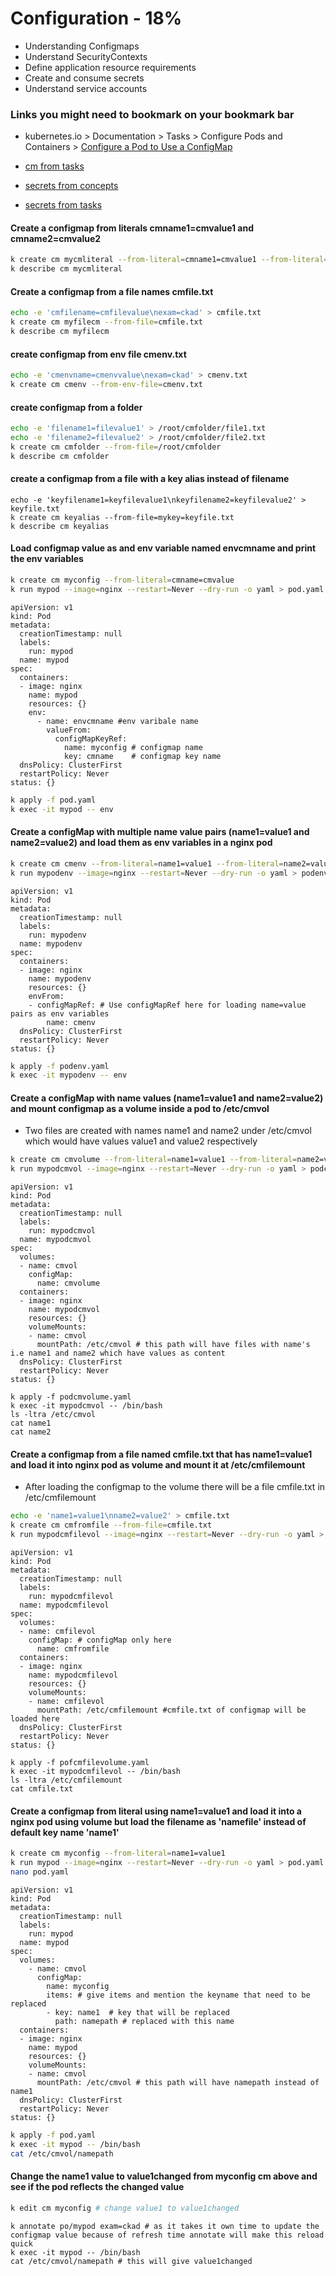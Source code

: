 # Configuration - 18%

* Understanding Configmaps
* Understand SecurityContexts
* Define application resource requirements
* Create and consume secrets
* Understand service accounts

### Links you might need to bookmark on your bookmark bar 

* kubernetes.io > Documentation > Tasks > Configure Pods and Containers > [Configure a Pod to Use a ConfigMap](https://kubernetes.io/docs/tasks/configure-pod-container/configure-pod-configmap/)

* [cm from tasks](https://kubernetes.io/docs/tasks/configure-pod-container/configure-pod-configmap/#use-configmap-defined-environment-variables-in-pod-commands)
* [secrets from concepts](https://kubernetes.io/docs/concepts/configuration/secret/#creating-your-own-secrets)
* [secrets from tasks](https://kubernetes.io/docs/tasks/inject-data-application/distribute-credentials-secure/#create-a-secret)



#### Create a configmap from literals cmname1=cmvalue1 and cmname2=cmvalue2
```bash
k create cm mycmliteral --from-literal=cmname1=cmvalue1 --from-literal=cmname2=cmvalue2
k describe cm mycmliteral
```
#### Create a configmap from a file names cmfile.txt
```bash
echo -e 'cmfilename=cmfilevalue\nexam=ckad' > cmfile.txt
k create cm myfilecm --from-file=cmfile.txt
k describe cm myfilecm
```
#### create configmap from env file cmenv.txt
```bash
echo -e 'cmenvname=cmenvvalue\nexam=ckad' > cmenv.txt
k create cm cmenv --from-env-file=cmenv.txt 
```
#### create configmap from a folder
```bash
echo -e 'filename1=filevalue1' > /root/cmfolder/file1.txt
echo -e 'filename2=filevalue2' > /root/cmfolder/file2.txt
k create cm cmfolder --from-file=/root/cmfolder
k describe cm cmfolder
```
#### create a configmap from a file with a key alias instead of filename 
```
echo -e 'keyfilename1=keyfilevalue1\nkeyfilename2=keyfilevalue2' > keyfile.txt 
k create cm keyalias --from-file=mykey=keyfile.txt
k describe cm keyalias
```
#### Load configmap value as and env variable named envcmname and print the env variables  
```bash
k create cm myconfig --from-literal=cmname=cmvalue
k run mypod --image=nginx --restart=Never --dry-run -o yaml > pod.yaml
```
```
apiVersion: v1
kind: Pod
metadata:
  creationTimestamp: null
  labels:
    run: mypod
  name: mypod
spec:
  containers:
  - image: nginx
    name: mypod
    resources: {}
    env:
      - name: envcmname #env varibale name 
        valueFrom:
          configMapKeyRef:
            name: myconfig # configmap name
            key: cmname    # configmap key name
  dnsPolicy: ClusterFirst
  restartPolicy: Never
status: {}
```
```bash
k apply -f pod.yaml  
k exec -it mypod -- env
```
#### Create a configMap with multiple name value pairs (name1=value1 and name2=value2) and load them as env variables in a nginx pod
```bash
k create cm cmenv --from-literal=name1=value1 --from-literal=name2=value2
k run mypodenv --image=nginx --restart=Never --dry-run -o yaml > podenv.yaml
```
```
apiVersion: v1
kind: Pod
metadata:
  creationTimestamp: null
  labels:
    run: mypodenv
  name: mypodenv
spec:
  containers:
  - image: nginx
    name: mypodenv
    resources: {}
    envFrom:
    - configMapRef: # Use configMapRef here for loading name=value pairs as env variables
        name: cmenv
  dnsPolicy: ClusterFirst
  restartPolicy: Never
status: {}
```
```bash
k apply -f podenv.yaml
k exec -it mypodenv -- env
```
#### Create a configMap with name values (name1=value1 and name2=value2) and mount configmap as a volume inside a pod to /etc/cmvol
* Two files are created with names name1 and name2 under /etc/cmvol which would have values value1 and value2 respectively 

```bash 
k create cm cmvolume --from-literal=name1=value1 --from-literal=name2=value2
k run mypodcmvol --image=nginx --restart=Never --dry-run -o yaml > podcmvolume.yaml
```
```
apiVersion: v1
kind: Pod
metadata:
  creationTimestamp: null
  labels:
    run: mypodcmvol
  name: mypodcmvol
spec:
  volumes:
  - name: cmvol
    configMap:
      name: cmvolume
  containers:
  - image: nginx
    name: mypodcmvol
    resources: {}
    volumeMounts:
    - name: cmvol
      mountPath: /etc/cmvol # this path will have files with name's i.e name1 and name2 which have values as content
  dnsPolicy: ClusterFirst
  restartPolicy: Never
status: {}                     
```
```
k apply -f podcmvolume.yaml
k exec -it mypodcmvol -- /bin/bash 
ls -ltra /etc/cmvol
cat name1
cat name2
```
#### Create a configmap from a file named cmfile.txt that has name1=value1 and load it into nginx pod as volume and mount it at /etc/cmfilemount
* After loading the configmap to the volume there will be a file cmfile.txt in /etc/cmfilemount 

```bash 
echo -e 'name1=value1\nname2=value2' > cmfile.txt
k create cm cmfromfile --from-file=cmfile.txt
k run mypodcmfilevol --image=nginx --restart=Never --dry-run -o yaml > podcmfilevolume.yaml
```
```
apiVersion: v1
kind: Pod
metadata:
  creationTimestamp: null
  labels:
    run: mypodcmfilevol
  name: mypodcmfilevol
spec:
  volumes:
  - name: cmfilevol
    configMap: # configMap only here 
      name: cmfromfile
  containers:
  - image: nginx
    name: mypodcmfilevol
    resources: {}
    volumeMounts:
    - name: cmfilevol
      mountPath: /etc/cmfilemount #cmfile.txt of configmap will be loaded here 
  dnsPolicy: ClusterFirst
  restartPolicy: Never
status: {}
```
```
k apply -f pofcmfilevolume.yaml 
k exec -it mypodcmfilevol -- /bin/bash 
ls -ltra /etc/cmfilemount
cat cmfile.txt 
```
#### Create a configmap from literal using name1=value1 and load it into a nginx pod using volume but load the filename as 'namefile' instead of default key name 'name1'
```bash
k create cm myconfig --from-literal=name1=value1 
k run mypod --image=nginx --restart=Never --dry-run -o yaml > pod.yaml 
nano pod.yaml
```
```
apiVersion: v1
kind: Pod
metadata:
  creationTimestamp: null
  labels:
    run: mypod
  name: mypod
spec:
  volumes:
    - name: cmvol
      configMap:
        name: myconfig
        items: # give items and mention the keyname that need to be replaced
        - key: name1  # key that will be replaced 
          path: namepath # replaced with this name
  containers:
  - image: nginx
    name: mypod
    resources: {}
    volumeMounts:
    - name: cmvol
      mountPath: /etc/cmvol # this path will have namepath instead of name1
  dnsPolicy: ClusterFirst
  restartPolicy: Never
status: {}
```
```bash
k apply -f pod.yaml 
k exec -it mypod -- /bin/bash 
cat /etc/cmvol/namepath 
```
#### Change the name1 value to value1changed from myconfig cm above and see if the pod reflects the changed value 
```bash
k edit cm myconfig # change value1 to value1changed 
```
```
k annotate po/mypod exam=ckad # as it takes it own time to update the configmap value because of refresh time annotate will make this reload quick
k exec -it mypod -- /bin/bash 
cat /etc/cmvol/namepath # this will give value1changed
```
